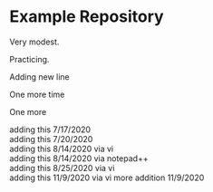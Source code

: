 # Example Repository

Very modest.

Practicing.

Adding new line

One more time

One more

adding this 7/17/2020  
adding this 7/20/2020  
adding this 8/14/2020 via vi  
adding this 8/14/2020 via notepad++  
adding this 8/25/2020 via vi  
adding this 11/9/2020 via vi
more addition 11/9/2020
